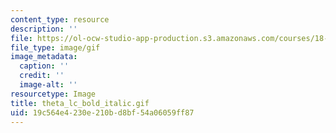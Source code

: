 ```yaml
---
content_type: resource
description: ''
file: https://ol-ocw-studio-app-production.s3.amazonaws.com/courses/18-013a-calculus-with-applications-spring-2005/19c564e4230e210bd8bf54a06059ff87_theta_lc_bold_italic.gif
file_type: image/gif
image_metadata:
  caption: ''
  credit: ''
  image-alt: ''
resourcetype: Image
title: theta_lc_bold_italic.gif
uid: 19c564e4-230e-210b-d8bf-54a06059ff87
---
```

